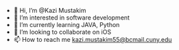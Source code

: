 - 👋 Hi, I’m @Kazi Mustakim
- 👀 I’m interested in software development
- 🌱 I’m currently learning JAVA, Python
- 💞️ I’m looking to collaborate on iOS
- 📫 How to reach me kazi.mustakim55@bcmail.cuny.edu
<!---
kazimustakim4/kazimustakim4 is a ✨ special ✨ repository because its `README.md` (this file) appears on your GitHub profile.
You can click the Preview link to take a look at your changes.
--->
